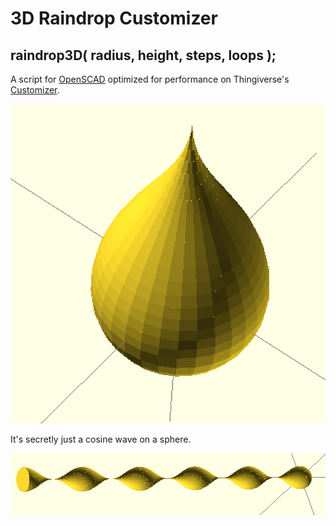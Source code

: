 # 3D Raindrop Customizer

## raindrop3D( radius, height, steps, loops );

A script for [OpenSCAD](http://www.openscad.org/) optimized for performance on Thingiverse's [Customizer](customizer.makerbot.com).

![sample drop](images/drop1.png)

It's secretly just a cosine wave on a sphere.

![cosine mesh](images/cos.png)
